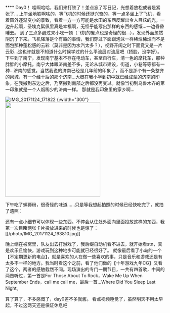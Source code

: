 **** Day0！
哇啊哈哈，我们来打铁了！差点忘了写日记，光想着放松或者是紧张了...
上午坐地铁啊啥的，等飞机的时候还挺兴奋的，等一点多坐上了飞机，看着窗外逐渐变小的景致，看着一方一方可能是水田的东西反耀出令人目眩的光，一边升起啊，圣埃克絮佩里真是幸福啊，无怪乎能写出那样的东西的感慨...一边昏昏睡去。
到了三点多醒过来小吃一顿（飞机的餐点也是奇怪的很...），发现外面忽然阴沉了下来。飞机降落是个有趣的事情，我们穿过下面跟泡沫一样稀烂稀烂而不是面包那种蓬松感的云彩（莫非是因为水汽太多？），视野开阔之时下面竟又是一片云彩...这也许就是不知道什么时候学过的什么平流层对流层吧（捂脸，没学好）。
下午到了南宁，发现南宁基本不存在电动车，甚至自行车，清一色的摩托车，那种胖胖的小摩托。南宁大体跟济南差不多，无论从城市建设，街道，小巷等等都有一种...济南的感觉。当然我说的济南已经是几年前的印象了，而不是那个有一条整齐的泉城，有一个经十后的那个济南...大概在我小学到初中就已经成型的济南的印象，在我搬到东边之后，乃至搬到南部之后都没再变过。就像当初到乌鲁木齐的第一印象就是一个人烟稀少的济南一样。
那就是我印象里的家乡啊...

![IMG_20171124_171822](/Users/ecooodt/Downloads/IMG_20171124_171822.jpg) {:width="300"}
<img src="/Users/ecooodt/Downloads/IMG_20171124_171822.jpg" width="300"/>

下午吃了螺狮粉，很奇怪的味道......只是等我想起拍照的时候已经快吃完了，就拍了遗照：



还有一点小细节可以体现一些东西。不停会从住处外面向里面投放这样的东西，我第一次目睹两张卡片投放进来的时候也是惊了：
[[/photo/IMG_20171124_193810.jpg]]

晚上缩在被窝里，队友出去打游戏了，我后缀自动机看不进去，就开始看stn，真是欢乐且愉快。游戏玩到这种地步可能就已经很好了。
就像最后看了小岛的一个【不定期更新的电台】，就是喜欢的人在做一些喜欢的事，只是音乐和游戏还是有太多不一样的地方。我当时看这个之前，看了他们做的【十年游戏九年CG】又看了这个，两者的感触截然不同。现场演出的专门一期节目，一共有四首歌，中间的两首听过，第一首是For Those About To Rock，Wake Me Up When September Ends，call me call me，最后一首...Where Did You Sleep Last Night。

算了算了，不多感慨了，day0差不多就酱。 
看点视频睡觉了，虽然明天不用太早起，不过这两天还是保证休息吧